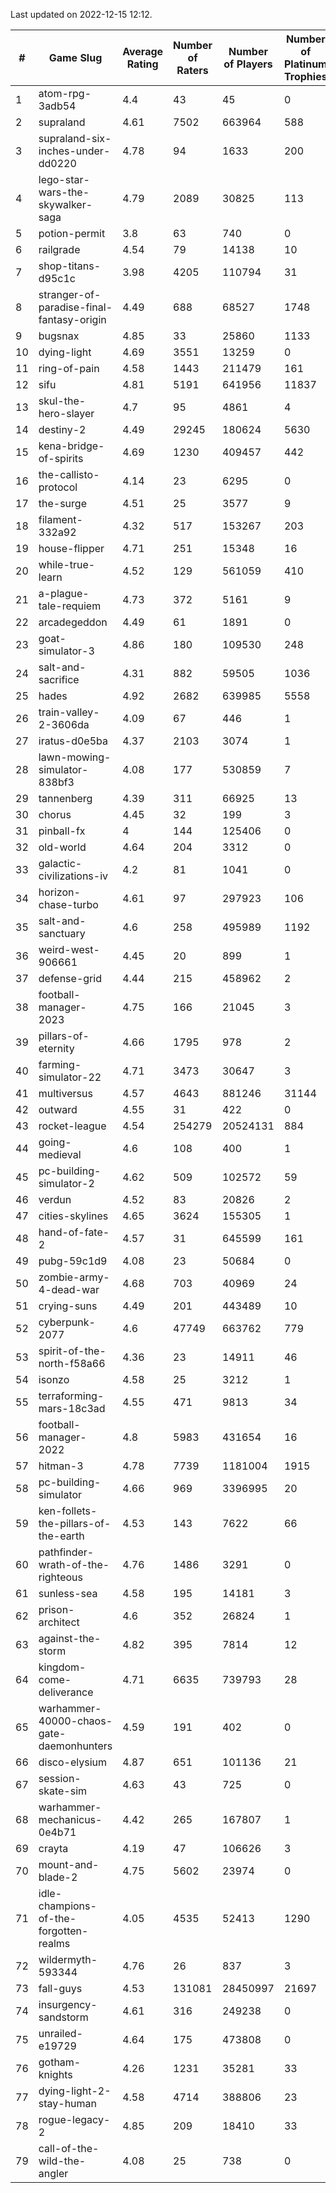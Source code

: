 Last updated on 2022-12-15 12:12.


|#|Game Slug|Average Rating|Number of Raters|Number of Players|Number of Platinum Trophies|Max Rarity (%)|
|---|---|---|---|---|---|---|
|1|atom-rpg-3adb54|4.4|43|45|0|100|
|2|supraland|4.61|7502|663964|588|99|
|3|supraland-six-inches-under-dd0220|4.78|94|1633|200|99|
|4|lego-star-wars-the-skywalker-saga|4.79|2089|30825|113|98|
|5|potion-permit|3.8|63|740|0|98|
|6|railgrade|4.54|79|14138|10|98|
|7|shop-titans-d95c1c|3.98|4205|110794|31|98|
|8|stranger-of-paradise-final-fantasy-origin|4.49|688|68527|1748|98|
|9|bugsnax|4.85|33|25860|1133|97|
|10|dying-light|4.69|3551|13259|0|97|
|11|ring-of-pain|4.58|1443|211479|161|96|
|12|sifu|4.81|5191|641956|11837|96|
|13|skul-the-hero-slayer|4.7|95|4861|4|96|
|14|destiny-2|4.49|29245|180624|5630|95|
|15|kena-bridge-of-spirits|4.69|1230|409457|442|94|
|16|the-callisto-protocol|4.14|23|6295|0|94|
|17|the-surge|4.51|25|3577|9|94|
|18|filament-332a92|4.32|517|153267|203|93|
|19|house-flipper|4.71|251|15348|16|93|
|20|while-true-learn|4.52|129|561059|410|93|
|21|a-plague-tale-requiem|4.73|372|5161|9|92|
|22|arcadegeddon|4.49|61|1891|0|92|
|23|goat-simulator-3|4.86|180|109530|248|91|
|24|salt-and-sacrifice|4.31|882|59505|1036|91|
|25|hades|4.92|2682|639985|5558|89|
|26|train-valley-2-3606da|4.09|67|446|1|89|
|27|iratus-d0e5ba|4.37|2103|3074|1|87|
|28|lawn-mowing-simulator-838bf3|4.08|177|530859|7|87|
|29|tannenberg|4.39|311|66925|13|87|
|30|chorus|4.45|32|199|3|86|
|31|pinball-fx|4|144|125406|0|86|
|32|old-world|4.64|204|3312|0|85|
|33|galactic-civilizations-iv|4.2|81|1041|0|84|
|34|horizon-chase-turbo|4.61|97|297923|106|84|
|35|salt-and-sanctuary|4.6|258|495989|1192|83|
|36|weird-west-906661|4.45|20|899|1|82|
|37|defense-grid|4.44|215|458962|2|80|
|38|football-manager-2023|4.75|166|21045|3|80|
|39|pillars-of-eternity|4.66|1795|978|2|80|
|40|farming-simulator-22|4.71|3473|30647|3|79|
|41|multiversus|4.57|4643|881246|31144|77|
|42|outward|4.55|31|422|0|76|
|43|rocket-league|4.54|254279|20524131|884|76|
|44|going-medieval|4.6|108|400|1|75|
|45|pc-building-simulator-2|4.62|509|102572|59|75|
|46|verdun|4.52|83|20826|2|74|
|47|cities-skylines|4.65|3624|155305|1|73|
|48|hand-of-fate-2|4.57|31|645599|161|72|
|49|pubg-59c1d9|4.08|23|50684|0|71|
|50|zombie-army-4-dead-war|4.68|703|40969|24|67|
|51|crying-suns|4.49|201|443489|10|65|
|52|cyberpunk-2077|4.6|47749|663762|779|63|
|53|spirit-of-the-north-f58a66|4.36|23|14911|46|63|
|54|isonzo|4.58|25|3212|1|60|
|55|terraforming-mars-18c3ad|4.55|471|9813|34|54|
|56|football-manager-2022|4.8|5983|431654|16|49|
|57|hitman-3|4.78|7739|1181004|1915|48|
|58|pc-building-simulator|4.66|969|3396995|20|48|
|59|ken-follets-the-pillars-of-the-earth|4.53|143|7622|66|47|
|60|pathfinder-wrath-of-the-righteous|4.76|1486|3291|0|45|
|61|sunless-sea|4.58|195|14181|3|37|
|62|prison-architect|4.6|352|26824|1|34|
|63|against-the-storm|4.82|395|7814|12|32|
|64|kingdom-come-deliverance|4.71|6635|739793|28|30|
|65|warhammer-40000-chaos-gate-daemonhunters|4.59|191|402|0|29|
|66|disco-elysium|4.87|651|101136|21|28|
|67|session-skate-sim|4.63|43|725|0|27|
|68|warhammer-mechanicus-0e4b71|4.42|265|167807|1|25|
|69|crayta|4.19|47|106626|3|23|
|70|mount-and-blade-2|4.75|5602|23974|0|13|
|71|idle-champions-of-the-forgotten-realms|4.05|4535|52413|1290|8|
|72|wildermyth-593344|4.76|26|837|3|8|
|73|fall-guys|4.53|131081|28450997|21697|6|
|74|insurgency-sandstorm|4.61|316|249238|0|6|
|75|unrailed-e19729|4.64|175|473808|0|5|
|76|gotham-knights|4.26|1231|35281|33|4|
|77|dying-light-2-stay-human|4.58|4714|388806|23|2|
|78|rogue-legacy-2|4.85|209|18410|33|1|
|79|call-of-the-wild-the-angler|4.08|25|738|0|0.9|
